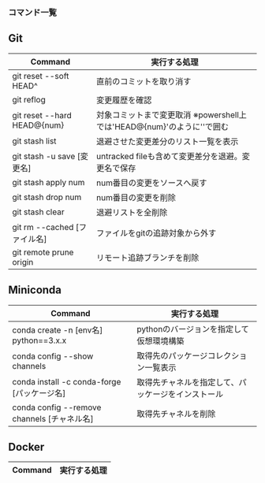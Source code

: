 ### コマンド一覧

## Git
| Command                     | 実行する処理                                                          |
| --------------------------  | -------------------------------------------------------------------- | 
| git reset --soft HEAD^      | 直前のコミットを取り消す                                               |
| git reflog                  | 変更履歴を確認                                                        |
| git reset --hard HEAD@{num} | 対象コミットまで変更取消 ※powershell上では'HEAD@{num}'のように''で囲む  |
| git stash list              | 退避させた変更差分のリスト一覧を表示                                    |
| git stash -u save [変更名]　 | untracked fileも含めて変更差分を退避。変更名で保存                      |
| git stash apply num         | num番目の変更をソースへ戻す                                            |
| git stash drop num          | num番目の変更を削除                                                   |
| git stash clear             | 退避リストを全削除                                                    |
| git rm --cached [ファイル名] | ファイルをgitの追跡対象から外す                                        |
| git remote prune origin     | リモート追跡ブランチを削除                                             |

## Miniconda
| Command                     | 実行する処理                                                          |
| --------------------------  | -------------------------------------------------------------------- | 
| conda create -n [env名] python==3.x.x      | pythonのバージョンを指定して仮想環境構築                  |
| conda config --show channels               | 取得先のパッケージコレクション一覧表示                    |
| conda install -c conda-forge [パッケージ名]  | 取得先チャネルを指定して、パッケージをインストール         |
| conda config --remove channels [チャネル名] | 取得先チャネルを削除                                    |

## Docker
| Command                     | 実行する処理                                                          |
| --------------------------  | -------------------------------------------------------------------- | 
